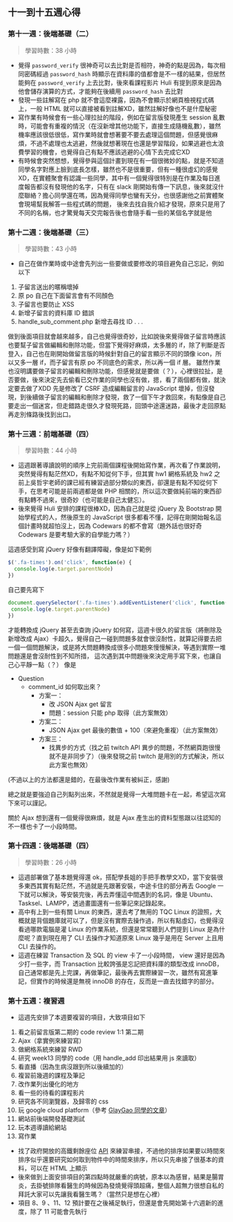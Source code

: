 ## 十一到十五週心得


### 第十一週：後端基礎（二）
> 學習時數：38 小時
- 覺得 ```password_verify``` 很神奇可以去比對是否相符，神奇的點是因為，每次相同密碼經過 ```password_hash``` 時顯示在資料庫的值都會是不一樣的結果，但居然能夠在 ```password_verify``` 上去比對，後來看課程影片 Huli 有提到原來是因為他會儲存演算的方式，才能夠在後續用 ```password_hash``` 去比對
- 發現一些註解寫在 php 就不會這麼裸露，因為不會顯示於網頁檢視程式碼上，一般 HTML 就可以直接被看到註解XD，雖然註解好像也不是什麼秘密
- 寫作業有時候會有一些心理拉扯的階段，例如在留言版發現產生 session 亂數時，可能會有重複的情況（在沒新增其他功能下，直接生成隨機亂數），雖然機率應該很低很低，寫作業時就會想著要不要去處理這個問題，但感覺很麻煩，不過不處理也太逃避，然後就想著現在也還是學習階段，如果逃避也太浪費學習的機會，也覺得自己有點不應該逃避的心情下去完成它XD
- 有時候會突然想想，覺得參與這個計畫到現在有一個很微妙的點，就是不知道同學名字對應上臉到底長怎樣，雖然也不是很重要，但有一種很虛幻的感覺XD，在實體聚會有認識一些同學，其中有一個覺得很特別是在作業及每日進度報告都沒有發現他的名字，只有在 slack 剛開始有傳一下訊息，後來就沒什麼聯絡？擔心同學還在嗎，因為覺得同學也蠻有天分，也很感謝他之前實體聚會現場幫我解答一些程式碼的問題， 後來去找自我介紹才發現，原來只是用了不同的名稱，也才驚覺每天交完報告後也會隨手看一些的某個名字就是他


### 第十二週：後端基礎（三）
> 學習時數：43 小時
-  自己在做作業時或中途會先列出一些要做或要修改的項目避免自己忘記，例如以下

1. 子留言送出的暱稱壞掉
2. 原 po 自己在下面留言會有不同顏色
3. 子留言也要防止 XSS
4. 新增子留言的資料庫 ID 錯誤
5. handle_sub_comment.php 新增去尋找 ID
.
.
.


做到後面項目就會越來越多，自己也覺得很奇妙，比如說後來覺得做子留言時應該也要幫子留言做編輯和刪除功能，但當下覺得好麻煩，太多層的 if，除了判斷是否登入，自己也在剛開始做留言版的時候針對自己的留言顯示不同的頭像 icon，所以又多一層 if，而子留言有原 po 不同底色的需求，所以再一個 if 層。
雖然作業也沒明講要做子留言的編輯和刪除功能，但感覺就是要做（？），心裡很拉扯，是否要做，後來決定先去偷看已交作業的同學也沒有做，摁，看了兩個都有做，就決定要去做了XDD
先是修改了 CSRF 造成編輯留言的 JavaScript 壞掉，但沒發現，到後續做子留言的編輯和刪除才發現，救了一個下午才救回來，有點像是自己要走出一個迷宮，但走錯路走很久才發現死路，回頭中途還迷路，最後才走回原點再走別條路後找到出口。
    

### 第十三週：前端基礎（四）
> 學習時數：44 小時

- 這週跟著導讀說明的順序上完前兩個課程後開始寫作業，再次看了作業說明，突然覺得有點茫然XD，有點不知從何下手，但其實 hw1 網格系統及 hw2 之前上吳哲宇老師的課已經有練習過部分類似的東西，卻還是有點不知從何下手，在思考可能是前兩週都是做 PHP 相關的，所以這次要做純前端的東西卻有點轉不過來，很奇妙（也可能是自己太健忘）。
- 後來覺得 Huli 安排的課程很棒XD，因為自己就是從 jQuery 及 Bootstrap 開始學程式的人，然後原生的 JavaScript 很多都看不懂，記得在剛開始報名這個計畫時就超怕沒上，因為 Codewars 的都不會寫（題外話也很好奇 Codewars 是要考驗大家的自學能力嗎？）

這週感受到寫 jQuery 好像有翻譯障礙，像是如下範例
```javascript
$('.fa-times').on('click', function(e) {
  console.log(e.target.parentNode)
})
```
 自己要先寫下
 ```javascript
document.querySelector('.fa-times').addEventListener('click', function(e) {
  console.log(e.target.parentNode)
})
```
才能轉換成 jQuery 甚至去查詢 jQuery 如何寫，這週卡很久的留言版（將刪除及新增改成 Ajax）卡超久，覺得自己一碰到問題多就會很沒耐性，就算記得要去把一個一個問題解決，或是將大問題轉換成很多小問題來慢慢解決，等遇到實際一堆問題還是會沒耐性到不知所措，
這次遇到其中問題後來決定用手寫下來，也讓自己心平靜一點（？）
像是
 - Question
     - comment_id 如何取出來？
       - 方案一：
         - 改 JSON Ajax get 留言
         - 問題：session 只能 php 取得（此方案無效）
       - 方案二：
         - JSON Ajax get 最後的數值 + 100（來避免重複）（此方案無效）
       - 方案三：
         - 找異步的方式（找之前 twitch API 異步的問題，不然網頁跑很慢就不是非同步了）（後來發現之前 twitch 是用別的方式解決，所以此方案也無效）
         
(不過以上的方法都還是錯的，在最後改作業有被糾正，感謝)

總之就是要強迫自己列點列出來，不然就是覺得一大堆問題卡在一起，希望這次寫下來可以謹記。

關於 Ajax 想到還有一個覺得很麻煩，就是 Ajax 產生出的資料型態跟以往認知的不一樣也卡了一小段時間。


### 第十四週：後端基礎（四）
> 學習時數：26 小時

- 這週部署做了基本題覺得還 ok，搭配學長姐的手把手教學文XD，當下安裝很多東西其實有點茫然，不過就是先跟著安裝，中途卡住的部分再去 Google 一下就可以解決，等安裝完後，再去弄懂這中間遇到的名詞，像是 Ubuntu、Tasksel、LAMPP，透過畫圖還有一些筆記來記錄起來。
- 高中有上到一些有關 Linux 的東西，還去考了無用的 TQC Linux 的證照，大概就是背個題庫就可以了，但是沒有實際去操作過，所以有點虛幻，也覺得沒看過哪款電腦是灌 Linux 的作業系統，但還是常常聽到人們提到 Linux 是為什麼呢？直到現在用了 CLI 去操作才知道原來 Linux 幾乎是用在 Server 上且用 CLI 去操作的。
- 這週在練習 Transaction 及 SQL 的 view 卡了一小段時間， view 還好是因為少打一些字，而 Transaction 比較誇張是忘記把資料庫的類型改成 innoDB，自己通常都是先上完課，再做筆記，最後再去實際練習一次，雖然有寫進筆記，但實作的時候還是無視 innoDB 的存在，反而是一直去找錯字的部分。


### 第十五週：複習週
- 這週先安排了本週要複習的項目，大致項目如下
1. 看之前留言版第二期的 code review 1:1 第二期
2. Ajax（拿實例來練習寫）  
3. 做網格系統來練習 RWD 
4. 研究 week13 同學的 code（用 handle_add 印出結果用 js 來讀取）
5. 看直播（因為生病沒跟到所以後續加的）
6. 複習前幾週的課程及筆記
7. 改作業列出優化的地方
8. 看一些的待看的課程影片
9. 研究各不同瀏覽器，及歸零的 css
10. 玩 google cloud platform（參考 [GlayGao 同學的文章](https://lidemy.github.io/mentor-program-3rd-ClayGao/homeworks/week14/gcpWithLAMP)）
11. 網站前後端開發基礎測試
12. 玩本週導讀給網站
13. 寫作業

- 找了政府開放的高鐵剩餘座位 [API](https://ptx.transportdata.tw/MOTC/v2/Rail/THSR/AvailableSeatStatusList/1000) 來練習串接，不過他的排序如果要以時間來排序似乎還要研究如何取到物件中的時間來排序，所以只先串接了很基本的資料，可以在 HTML 上顯示
- 後來做到上面安排項目的第四點時就嚴重的病號，原本以為感冒，結果是腸胃炎，去掛號排隊看醫生的時候因為發燒覺得頭超痛，整個人超無力很想自私的拜託大家可以先讓我看醫生嗎？（當然只是想在心裡）
- 項目 8、9 、11、12 預計要在之後補足執行，但還是會先開始第十六週新的進度，除了 11 可能會先執行